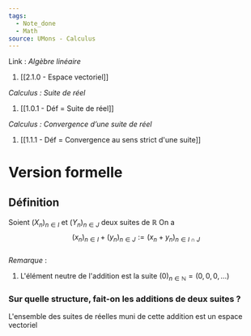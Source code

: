 ```yaml
---
tags:
  - Note_done
  - Math
source: UMons - Calculus
---
```


Link :
_Algèbre linéaire_ 
1. [[2.1.0 - Espace vectoriel]]

_Calculus : Suite de réel_
1. [[1.0.1 - Déf = Suite de réel]]

_Calculus : Convergence d’une suite de réel_
1. [[1.1.1 - Déf = Convergence au sens strict d'une suite]]

# Version formelle
## Définition
Soient $(X_n)_{n \in I}$ et $(Y_n)_{n \in J}$ deux suites de $\mathbb{R}$ 
On a $$(x_n)_{n\in I}+(y_n)_{n\in J}:=(x_n+y_n)_{n\in I\cap J}$$
\
_Remarque_ :
1. L'élément neutre de l'addition est la suite $(0)_{n \in \mathbb{N}} = (0,0,0,...)$
### Sur quelle structure, fait-on les additions de deux suites ?
L'ensemble des suites de réelles muni de cette addition est un espace vectoriel